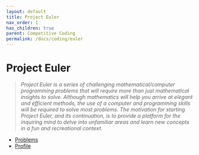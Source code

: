```yaml
---
layout: default
title: Project Euler
nav_order: 1
has_children: true
parent: Competitive Coding
permalink: /docs/coding/euler
---
```


# Project Euler

> *Project Euler is a series of challenging mathematical/computer programming problems that will require more than just mathematical insights to solve. Although mathematics will help you arrive at elegant and efficient methods, the use of a computer and programming skills will be required to solve most problems. The motivation for starting Project Euler, and its continuation, is to provide a platform for the inquiring mind to delve into unfamiliar areas and learn new concepts in a fun and recreational context.*

- [Problems](https://projecteuler.net/archives)
- [Profile](https://projecteuler.net/profile/r8x.png)
